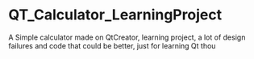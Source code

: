 # QT_Calculator_LearningProject
A Simple calculator made on QtCreator, learning project, a lot of design failures and code that could be better, just for learning Qt thou
